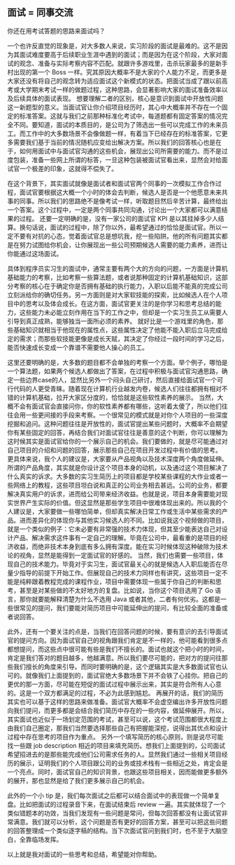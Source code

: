 ## 面试 = 同事交流
你还在用考试答题的思路来面试吗？

一个也许反直觉的现象是，对大多数人来说，实习阶段的面试是最难的。这不是因为其面试难度要高于后续职业生涯中遇到的面试；而是因为在这个阶段，大家对面试的观念、准备与实际考察内容不匹配。就跟许多游戏里，击杀玩家最多的是新手村出现的第一个 Boss 一样。究其原因大概率不是大家的个人能力不足，而更多是大家还没有将自己的观念转为适应面试这个新模式的状态。把面试当成了跟以前高考或大学期末考试一样的做题过程，这种思路，会显著影响大家的面试准备效率以及后续具体的面试表现。
想要理解二者的区别，核心是意识到面试中开放性问题这一新题型的意义。当面试官让你介绍项目经历时，其心中大概率并不存在一个固定的标准答案。这就与我们之前那种标准化考试中，每道题都有固定答案的情况完全不同。要知道，面试的本质目的，是公司为了筛选出一些可以完成工作的未来员工。而工作中的大多数场景不会像做题一样，有着当下已经存在的标准答案，它更多需要我们基于当前的情况随机应变给出解决方案。所以我们的回答核心也是在于，如何用面试中与面试官沟通的这些机会，展现出公司所需要的能力。而不是过度包装，准备一些网上所谓的标答，一旦这种包装被面试官看出来，显然会对给面试官一个极差的印象，这就得不偿失了。

在这个背景下，其实面试就像是面试者和面试官两个同事的一次模拟工作合作过程，面试官要根据这大概一个小时的体会去判断，候选人是否是一个他愿意未来共事的同事。所以我们的思路绝不是像考试一样，听取题目然后辛苦计算，最终给出一个答案。这个过程中，一定是两个同事共同沟通，讨论出一个大家都可以满意结果的过程。
还要一定明确的是，没有一家公司的面试官 KPI 是以其挂掉多少人结算。换句话说，面试的过程中，除了你以外，最希望通过的恰恰是面试官。所以一定不要有对抗的心态，觉着面试官总是想坑我，挖一些陷阱。他的所有问题其实都是在努力试图给你机会，让你展现出一些公司预期候选人需要的能力素养，进而让你能通过这场面试。

具体到程序员实习生的面试中，通常主要有两个大的方向的问题，一方面是计算机基础能力的考察，比如考察一些算法题，或者说那种固定的计算机基础知识，这部分考察的核心在于确定你是否拥有基础的执行能力，入职以后能不能真的完成公司立刻派给你的确切任务。另一方面则是对大家软技能的探索，比如候选人在个人项目中的思考以及体会成长。在这方面，面试官更关注的是你学习和思考总结的能力，这些能力未必能立刻作用在当下的工作之中，但却是一个实习生员工从需要人引导到真正成熟，能够独当一面所必须的素养。
就好比是一个游戏里的角色，那些基础知识就相当于他现在的属性点，这些属性决定了他能不能入职后立马完成给定的需求；而那些软技能更像是成长天赋，其决定了你经过一段时间的学习之后，能否快速成长变成一个靠谱不需要他人操心的员工。

这里还要明确的是，大多数的题目都不会单独的考察一个方面。举个例子，哪怕是一个算法题，如果两个候选人都做出了答案，在过程中积极与面试官沟通思路，确定一些边界case的人，显然比另外一个闷头自己研讨，然后直接给面试官一个可行代码的人更受青睐。随着现在计算机行业越发内卷，候选人们往往都拥有相对不错的计算机基础，拉开大家区分度的，恰恰就是这些软性素养的展示。
当然，大概不会有面试官会直接问你，你的软性素养都有哪些，这听着太傻了，所以他们往往会用一些更间接的手段来考察。一个很常见的模式就是对你个人项目的一些深度挖掘和追问。这种问题往往是开放性的，面试官提出某些问题时，大概率不会期望你有某些固定的回答，再结合我们对面试官往往是善意的这个判断，你可以理解为这时候其实是面试官给你的一个展示自己的机会。我们要做的，就是尽可能通过对自己项目的介绍和问题的回答，展示那些自己在项目开发过程中有价值的思考。
更具体来说，我个人的建议是，大家要从产品视角以及技术深度两个角度做延伸。
所谓的产品角度，其实就是你设计这个项目本身的动机，以及通过这个项目解决了什么真实的诉求。大多数的实习生简历上的项目都是学校某些课程的大作业或者一些网络上的教程，这些项目坦白说和真正的公司业务相去甚远。公司的业务，都要解决真实用户的诉求，进而给公司带来经济收益。也就是说，项目本身需要能对现实世界产生实际的价值。但这显然是那些学生项目中很难体现出来的。所以我的个人建议是，大家要做一些哪怕简单，但却真实解决日常工作或生活中某些需求的产品。进而差异化的体现你与其他实习候选人的不同。比如说我这个视频做的项目，就是一个类似的例子：它未必要有非常强的技术力体现，但其至少能表达自己对设计产品、解决需求这件事有一定自己的理解。毕竟在公司中，最看重的是项目的经济收益，而绝非技术本身到底有多么拥有深度。能在实习时候体现这种破除为技术论的视角，显然是能得到一定面试官的好感的。
当然，我们也需要一些项目，体现自己的技术能力。毕竟对于实习生，面试官最关心的就是候选人入职后能否在尽量少指导的前提下开始工作。但展现自己的技术力同样也有讲究，这些项目一定不能是纯粹跟着教程完成的课程作业，项目中需要体现一些属于你自己的判断和思考，甚至是对某些做的不太好地方的复盘。比如说，当你这个项目选用了 Go 语言，那你就要能解释清楚为什么不选用 Java 或者其他，二者有何优劣。这都是一些很常见的提问，我们要能对简历项目中可能延伸出的提问，有比较全面的准备或者说回答。

此外，还有一个要关注的点是，当我们在回答问题的时候，要有意识的去引导面试官的提问方向。因为面试官自己的视角跟我们肯定是不一样的，他可能看到很多点都想提问，而这些点中很可能有些是我们不擅长的。面试也就这个把小时的时间，肯定是我们答对的题目越多，他越满意。所以我们要尽可能的，把对方的提问往那些我们擅长的角度来引导。而同时要明确的是，这个逻辑其实是大多数面试官也认可的。就像我们上面提到的，面试官绝大多数场景下并不会铁了心挂你。把自己的更优的那一方面，尽可能在短促的面试过程中展示出来，其实是符合所有人心意的。这是一个双方都满足的过程，不必为此感到尴尬。
再展开的话，我们的简历其实也可以基于这样的思路来做准备。面试官大概率不会虚空编出许多开放性问题向我们提问，而更多都是会结合我们简历中存在的一些内容，做延伸展开。所以，其实面试也近似于一场划定范围的考试，甚至可以说，这个考试范围都很大程度上由我们自己圈定，那我们当然要选择那些自己有把握能深挖，说得出其优点和设计过程中存在思考的项目作为重点。
另外一个填写简历的核心原则，则是说尽可能找一些跟 job description 相近的项目来填充简历。想我们上面提到的，公司面试希望招进去的是那些能完成他们公司需求任务的人。显然我们通过一些相关项目经历的展示，证明我们的个人项目跟公司的业务或技术栈有一些相近之处，肯定会是一个亮点。同时，面试官自己的知识背景，也跟这些项目相关，因而能做更多额外的展开，那也显然是给了我们更多展示自己的机会。

此外的一个小 tip 是，我们每次面试之后都可以结合面试中的表现做一个简单复盘。比如把面试的过程录音下来，在面试结束后 review 一遍。其实就体现了一个类似错题本的功效，当我们发现有一些问题是常问，但每次回答都没有让面试官非常满意。我们就可以分析，这个问题是否有更好的回答方案，甚至可以把这些问题的回答整理成一个类似逐字稿的结构。当下次面试官问到我们时，也不至于大脑空白，全靠临场发挥。

以上就是我对面试的一些思考和总结，希望能对你帮助。
